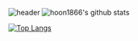 <!--
**hoon1866/hoon1866** is a ✨ _special_ ✨ repository because its `README.md` (this file) appears on your GitHub profile.

Here are some ideas to get you started:

- 🔭 I’m currently working on ...
- 🌱 I’m currently learning ...
- 👯 I’m looking to collaborate on ...
- 🤔 I’m looking for help with ...
- 💬 Ask me about ...
- 📫 How to reach me: ...
- 😄 Pronouns: ...
- ⚡ Fun fact: ...
헤더 : https://github.com/kyechan99/capsule-render#egg
언어 통계: https://github.com/anuraghazra/github-readme-stats/blob/master/docs/readme_kr.md
-->
![header](https://capsule-render.vercel.app/api?type=wave&color=auto&height=300&section=header&text=capsule%20render&fontSize=90)
![hoon1866's github stats](https://github-readme-stats.vercel.app/api?username=hoon1866&show_icons=true&theme=dark)

[![Top Langs](https://github-readme-stats.vercel.app/api/top-langs/?username=anuraghazra&layout=compact&langs_count=8&theme=tokyonight&hide=Go,Rust,GLSL,Assembly,Objective-C,HTML,css)](https://github.com/anuraghazra/github-readme-stats)

